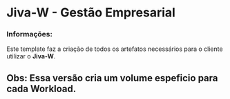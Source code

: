 # Jiva-W - Gestão Empresarial

### Informações:

 Este template faz a criação de todos os artefatos necessários para o cliente utilizar o **Jiva-W**.

## Obs: Essa versão cria um volume espeficio para cada **Workload**.